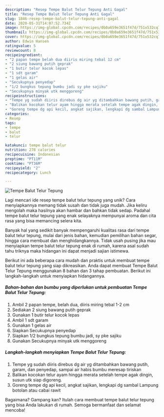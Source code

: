 ```yaml
---
description: "Resep Tempe Balut Telur Tepung Anti Gagal"
title: "Resep Tempe Balut Telur Tepung Anti Gagal"
slug: 1846-resep-tempe-balut-telur-tepung-anti-gagal
date: 2020-05-31T14:07:52.734Z
image: https://img-global.cpcdn.com/recipes/0b0a659e3651f47d/751x532cq70/tempe-balut-telur-tepung-foto-resep-utama.jpg
thumbnail: https://img-global.cpcdn.com/recipes/0b0a659e3651f47d/751x532cq70/tempe-balut-telur-tepung-foto-resep-utama.jpg
cover: https://img-global.cpcdn.com/recipes/0b0a659e3651f47d/751x532cq70/tempe-balut-telur-tepung-foto-resep-utama.jpg
author: Edwin Hansen
ratingvalue: 5
reviewcount: 8
recipeingredient:
- "2 papan tempe belah dua diiris miring tebal 12 cm"
- "2 siung bawang putih geprak"
- "1 butir telur kocok lepas"
- "1 sdt garam"
- "1 gelas air"
- "Secukupnya penyedap"
- "1/2 bungkus tepung bumbu jadi sy pke sajiku"
- "Secukupnya minyak utk menggoreng"
recipeinstructions:
- "Tempe yg sudah diiris direbus dg air yg ditambahkan bawang putih, garam, dan penyedap, sampai air habis bumbu meresap tiriskan"
- "Balikan kocokan telur ayam hingga merata setelah tempe agak dingin, susun utk siap digoreng."
- "Goreng tempe dg api kecil, angkat sajikan, lengkapi dg sambal Lampung botolan atau cabai rawit"
categories:
- Resep
tags:
- tempe
- balut
- telur

katakunci: tempe balut telur 
nutrition: 278 calories
recipecuisine: Indonesian
preptime: "PT11M"
cooktime: "PT36M"
recipeyield: "2"
recipecategory: Lunch

---
```



![Tempe Balut Telur Tepung](https://img-global.cpcdn.com/recipes/0b0a659e3651f47d/751x532cq70/tempe-balut-telur-tepung-foto-resep-utama.jpg)

Lagi mencari ide resep tempe balut telur tepung yang unik? Cara menyiapkannya memang tidak susah dan tidak juga mudah. Jika keliru mengolah maka hasilnya akan hambar dan bahkan tidak sedap. Padahal tempe balut telur tepung yang enak selayaknya mempunyai aroma dan cita rasa yang bisa memancing selera kita.

Banyak hal yang sedikit banyak mempengaruhi kualitas rasa dari tempe balut telur tepung, mulai dari jenis bahan, kemudian pemilihan bahan segar, hingga cara membuat dan menghidangkannya. Tidak usah pusing jika mau menyiapkan tempe balut telur tepung enak di rumah, karena asal sudah tahu triknya maka hidangan ini dapat menjadi sajian istimewa.




Berikut ini ada beberapa cara mudah dan praktis untuk membuat tempe balut telur tepung yang siap dikreasikan. Anda dapat membuat Tempe Balut Telur Tepung menggunakan 8 bahan dan 3 tahap pembuatan. Berikut ini langkah-langkah untuk menyiapkan hidangannya.

<!--inarticleads1-->

##### Bahan-bahan dan bumbu yang diperlukan untuk pembuatan Tempe Balut Telur Tepung:

1. Ambil 2 papan tempe, belah dua, diiris miring tebal 1-2 cm
1. Sediakan 2 siung bawang putih geprak
1. Gunakan 1 butir telur kocok lepas
1. Ambil 1 sdt garam
1. Gunakan 1 gelas air
1. Siapkan Secukupnya penyedap
1. Siapkan 1/2 bungkus tepung bumbu jadi, sy pke sajiku
1. Gunakan Secukupnya minyak utk menggoreng




<!--inarticleads2-->

##### Langkah-langkah menyiapkan Tempe Balut Telur Tepung:

1. Tempe yg sudah diiris direbus dg air yg ditambahkan bawang putih, garam, dan penyedap, sampai air habis bumbu meresap tiriskan
1. Balikan kocokan telur ayam hingga merata setelah tempe agak dingin, susun utk siap digoreng.
1. Goreng tempe dg api kecil, angkat sajikan, lengkapi dg sambal Lampung botolan atau cabai rawit




Bagaimana? Gampang kan? Itulah cara membuat tempe balut telur tepung yang bisa Anda lakukan di rumah. Semoga bermanfaat dan selamat mencoba!
